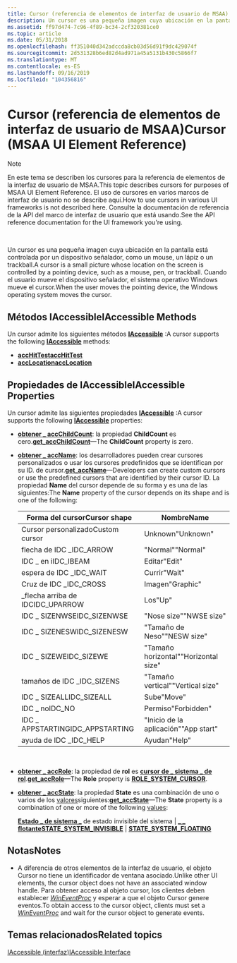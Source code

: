 ```yaml
---
title: Cursor (referencia de elementos de interfaz de usuario de MSAA)
description: Un cursor es una pequeña imagen cuya ubicación en la pantalla está controlada por un dispositivo señalador, como un mouse, un lápiz o un trackball. Cuando el usuario mueve el dispositivo señalador, el sistema operativo Windows mueve el cursor.
ms.assetid: ff97d474-7c96-4f89-bc34-2cf320381ce0
ms.topic: article
ms.date: 05/31/2018
ms.openlocfilehash: ff351040d342adccda8cb03d56d91f9dc429074f
ms.sourcegitcommit: 2d531328b6ed82d4ad971a45a5131b430c5866f7
ms.translationtype: MT
ms.contentlocale: es-ES
ms.lasthandoff: 09/16/2019
ms.locfileid: "104356816"
---
```

# <a name="cursor-msaa-ui-element-reference"></a><span data-ttu-id="e2d0f-104">Cursor (referencia de elementos de interfaz de usuario de MSAA)</span><span class="sxs-lookup"><span data-stu-id="e2d0f-104">Cursor (MSAA UI Element Reference)</span></span>

> [!Note]  
> <span data-ttu-id="e2d0f-105">En este tema se describen los cursores para la referencia de elementos de la interfaz de usuario de MSAA.</span><span class="sxs-lookup"><span data-stu-id="e2d0f-105">This topic describes cursors for purposes of MSAA UI Element Reference.</span></span> <span data-ttu-id="e2d0f-106">El uso de cursores en varios marcos de interfaz de usuario no se describe aquí.</span><span class="sxs-lookup"><span data-stu-id="e2d0f-106">How to use cursors in various UI frameworks is not described here.</span></span> <span data-ttu-id="e2d0f-107">Consulte la documentación de referencia de la API del marco de interfaz de usuario que está usando.</span><span class="sxs-lookup"><span data-stu-id="e2d0f-107">See the API reference documentation for the UI framework you're using.</span></span>

 

<span data-ttu-id="e2d0f-108">Un cursor es una pequeña imagen cuya ubicación en la pantalla está controlada por un dispositivo señalador, como un mouse, un lápiz o un trackball.</span><span class="sxs-lookup"><span data-stu-id="e2d0f-108">A cursor is a small picture whose location on the screen is controlled by a pointing device, such as a mouse, pen, or trackball.</span></span> <span data-ttu-id="e2d0f-109">Cuando el usuario mueve el dispositivo señalador, el sistema operativo Windows mueve el cursor.</span><span class="sxs-lookup"><span data-stu-id="e2d0f-109">When the user moves the pointing device, the Windows operating system moves the cursor.</span></span>

## <a name="iaccessible-methods"></a><span data-ttu-id="e2d0f-110">Métodos IAccessible</span><span class="sxs-lookup"><span data-stu-id="e2d0f-110">IAccessible Methods</span></span>

<span data-ttu-id="e2d0f-111">Un cursor admite los siguientes métodos [**IAccessible**](/windows/desktop/api/oleacc/nn-oleacc-iaccessible) :</span><span class="sxs-lookup"><span data-stu-id="e2d0f-111">A cursor supports the following [**IAccessible**](/windows/desktop/api/oleacc/nn-oleacc-iaccessible) methods:</span></span>

-   [<span data-ttu-id="e2d0f-112">**accHitTest**</span><span class="sxs-lookup"><span data-stu-id="e2d0f-112">**accHitTest**</span></span>](/windows/desktop/api/Oleacc/nf-oleacc-iaccessible-acchittest)
-   [<span data-ttu-id="e2d0f-113">**accLocation**</span><span class="sxs-lookup"><span data-stu-id="e2d0f-113">**accLocation**</span></span>](/windows/desktop/api/Oleacc/nf-oleacc-iaccessible-acclocation)

## <a name="iaccessible-properties"></a><span data-ttu-id="e2d0f-114">Propiedades de IAccessible</span><span class="sxs-lookup"><span data-stu-id="e2d0f-114">IAccessible Properties</span></span>

<span data-ttu-id="e2d0f-115">Un cursor admite las siguientes propiedades [**IAccessible**](/windows/desktop/api/oleacc/nn-oleacc-iaccessible) :</span><span class="sxs-lookup"><span data-stu-id="e2d0f-115">A cursor supports the following [**IAccessible**](/windows/desktop/api/oleacc/nn-oleacc-iaccessible) properties:</span></span>

-   <span data-ttu-id="e2d0f-116">[**obtener \_ accChildCount**](/windows/desktop/api/Oleacc/nf-oleacc-iaccessible-get_accchildcount): la propiedad **ChildCount** es cero.</span><span class="sxs-lookup"><span data-stu-id="e2d0f-116">[**get\_accChildCount**](/windows/desktop/api/Oleacc/nf-oleacc-iaccessible-get_accchildcount)—The **ChildCount** property is zero.</span></span>
-   <span data-ttu-id="e2d0f-117">[**obtener \_ accName**](/windows/desktop/api/Oleacc/nf-oleacc-iaccessible-get_accname): los desarrolladores pueden crear cursores personalizados o usar los cursores predefinidos que se identifican por su ID. de cursor.</span><span class="sxs-lookup"><span data-stu-id="e2d0f-117">[**get\_accName**](/windows/desktop/api/Oleacc/nf-oleacc-iaccessible-get_accname)—Developers can create custom cursors or use the predefined cursors that are identified by their cursor ID.</span></span> <span data-ttu-id="e2d0f-118">La propiedad **Name** del cursor depende de su forma y es una de las siguientes:</span><span class="sxs-lookup"><span data-stu-id="e2d0f-118">The **Name** property of the cursor depends on its shape and is one of the following:</span></span> 

    | <span data-ttu-id="e2d0f-119">Forma del cursor</span><span class="sxs-lookup"><span data-stu-id="e2d0f-119">Cursor shape</span></span>     | <span data-ttu-id="e2d0f-120">Nombre</span><span class="sxs-lookup"><span data-stu-id="e2d0f-120">Name</span></span>              |
    |------------------|-------------------|
    | <span data-ttu-id="e2d0f-121">Cursor personalizado</span><span class="sxs-lookup"><span data-stu-id="e2d0f-121">Custom cursor</span></span>    | <span data-ttu-id="e2d0f-122">Unknown</span><span class="sxs-lookup"><span data-stu-id="e2d0f-122">"Unknown"</span></span>         |
    | <span data-ttu-id="e2d0f-123">flecha de IDC \_</span><span class="sxs-lookup"><span data-stu-id="e2d0f-123">IDC\_ARROW</span></span>       | <span data-ttu-id="e2d0f-124">"Normal"</span><span class="sxs-lookup"><span data-stu-id="e2d0f-124">"Normal"</span></span>          |
    | <span data-ttu-id="e2d0f-125">IDC \_ en i</span><span class="sxs-lookup"><span data-stu-id="e2d0f-125">IDC\_IBEAM</span></span>       | <span data-ttu-id="e2d0f-126">Editar</span><span class="sxs-lookup"><span data-stu-id="e2d0f-126">"Edit"</span></span>            |
    | <span data-ttu-id="e2d0f-127">espera de IDC \_</span><span class="sxs-lookup"><span data-stu-id="e2d0f-127">IDC\_WAIT</span></span>        | <span data-ttu-id="e2d0f-128">Currir</span><span class="sxs-lookup"><span data-stu-id="e2d0f-128">"Wait"</span></span>            |
    | <span data-ttu-id="e2d0f-129">Cruz de IDC \_</span><span class="sxs-lookup"><span data-stu-id="e2d0f-129">IDC\_CROSS</span></span>       | <span data-ttu-id="e2d0f-130">Imagen</span><span class="sxs-lookup"><span data-stu-id="e2d0f-130">"Graphic"</span></span>         |
    | <span data-ttu-id="e2d0f-131">\_flecha arriba de IDC</span><span class="sxs-lookup"><span data-stu-id="e2d0f-131">IDC\_UPARROW</span></span>     | <span data-ttu-id="e2d0f-132">Los</span><span class="sxs-lookup"><span data-stu-id="e2d0f-132">"Up"</span></span>              |
    | <span data-ttu-id="e2d0f-133">IDC \_ SIZENWSE</span><span class="sxs-lookup"><span data-stu-id="e2d0f-133">IDC\_SIZENWSE</span></span>    | <span data-ttu-id="e2d0f-134">"Nose size"</span><span class="sxs-lookup"><span data-stu-id="e2d0f-134">"NWSE size"</span></span>       |
    | <span data-ttu-id="e2d0f-135">IDC \_ SIZENESW</span><span class="sxs-lookup"><span data-stu-id="e2d0f-135">IDC\_SIZENESW</span></span>    | <span data-ttu-id="e2d0f-136">"Tamaño de Neso"</span><span class="sxs-lookup"><span data-stu-id="e2d0f-136">"NESW size"</span></span>       |
    | <span data-ttu-id="e2d0f-137">IDC \_ SIZEWE</span><span class="sxs-lookup"><span data-stu-id="e2d0f-137">IDC\_SIZEWE</span></span>      | <span data-ttu-id="e2d0f-138">"Tamaño horizontal"</span><span class="sxs-lookup"><span data-stu-id="e2d0f-138">"Horizontal size"</span></span> |
    | <span data-ttu-id="e2d0f-139">tamaños de IDC \_</span><span class="sxs-lookup"><span data-stu-id="e2d0f-139">IDC\_SIZENS</span></span>      | <span data-ttu-id="e2d0f-140">"Tamaño vertical"</span><span class="sxs-lookup"><span data-stu-id="e2d0f-140">"Vertical size"</span></span>   |
    | <span data-ttu-id="e2d0f-141">IDC \_ SIZEALL</span><span class="sxs-lookup"><span data-stu-id="e2d0f-141">IDC\_SIZEALL</span></span>     | <span data-ttu-id="e2d0f-142">Sube</span><span class="sxs-lookup"><span data-stu-id="e2d0f-142">"Move"</span></span>            |
    | <span data-ttu-id="e2d0f-143">IDC \_ no</span><span class="sxs-lookup"><span data-stu-id="e2d0f-143">IDC\_NO</span></span>          | <span data-ttu-id="e2d0f-144">Permiso</span><span class="sxs-lookup"><span data-stu-id="e2d0f-144">"Forbidden"</span></span>       |
    | <span data-ttu-id="e2d0f-145">IDC \_ APPSTARTING</span><span class="sxs-lookup"><span data-stu-id="e2d0f-145">IDC\_APPSTARTING</span></span> | <span data-ttu-id="e2d0f-146">"Inicio de la aplicación"</span><span class="sxs-lookup"><span data-stu-id="e2d0f-146">"App start"</span></span>       |
    | <span data-ttu-id="e2d0f-147">ayuda de IDC \_</span><span class="sxs-lookup"><span data-stu-id="e2d0f-147">IDC\_HELP</span></span>        | <span data-ttu-id="e2d0f-148">Ayudan</span><span class="sxs-lookup"><span data-stu-id="e2d0f-148">"Help"</span></span>            |

    

     

-   <span data-ttu-id="e2d0f-149">[**obtener \_ accRole**](/windows/desktop/api/Oleacc/nf-oleacc-iaccessible-get_accrole): la propiedad de **rol** es [**cursor de \_ sistema \_ de rol**](object-roles.md).</span><span class="sxs-lookup"><span data-stu-id="e2d0f-149">[**get\_accRole**](/windows/desktop/api/Oleacc/nf-oleacc-iaccessible-get_accrole)—The **Role** property is [**ROLE\_SYSTEM\_CURSOR**](object-roles.md).</span></span>
-   <span data-ttu-id="e2d0f-150">[**obtener \_ accState**](/windows/desktop/api/Oleacc/nf-oleacc-iaccessible-get_accstate): la propiedad **State** es una combinación de uno o varios de los [valores](object-state-constants.md)siguientes:</span><span class="sxs-lookup"><span data-stu-id="e2d0f-150">[**get\_accState**](/windows/desktop/api/Oleacc/nf-oleacc-iaccessible-get_accstate)—The **State** property is a combination of one or more of the following [values](object-state-constants.md):</span></span>

    <span data-ttu-id="e2d0f-151">[**Estado \_ de sistema \_**](object-state-constants.md) de estado invisible del sistema \| [ **\_ \_ flotante**](object-state-constants.md)</span><span class="sxs-lookup"><span data-stu-id="e2d0f-151">[**STATE\_SYSTEM\_INVISIBLE**](object-state-constants.md) \| [**STATE\_SYSTEM\_FLOATING**](object-state-constants.md)</span></span>

## <a name="notes"></a><span data-ttu-id="e2d0f-152">Notas</span><span class="sxs-lookup"><span data-stu-id="e2d0f-152">Notes</span></span>

-   <span data-ttu-id="e2d0f-153">A diferencia de otros elementos de la interfaz de usuario, el objeto Cursor no tiene un identificador de ventana asociado.</span><span class="sxs-lookup"><span data-stu-id="e2d0f-153">Unlike other UI elements, the cursor object does not have an associated window handle.</span></span> <span data-ttu-id="e2d0f-154">Para obtener acceso al objeto cursor, los clientes deben establecer [*WinEventProc*](/windows/desktop/api/Winuser/nc-winuser-wineventproc) y esperar a que el objeto Cursor genere eventos.</span><span class="sxs-lookup"><span data-stu-id="e2d0f-154">To obtain access to the cursor object, clients must set a [*WinEventProc*](/windows/desktop/api/Winuser/nc-winuser-wineventproc) and wait for the cursor object to generate events.</span></span>

## <a name="related-topics"></a><span data-ttu-id="e2d0f-155">Temas relacionados</span><span class="sxs-lookup"><span data-stu-id="e2d0f-155">Related topics</span></span>

<dl> <dt>

[<span data-ttu-id="e2d0f-156">IAccessible (interfaz)</span><span class="sxs-lookup"><span data-stu-id="e2d0f-156">IAccessible Interface</span></span>](/windows/desktop/api/oleacc/nn-oleacc-iaccessible)
</dt> </dl>

 

 




